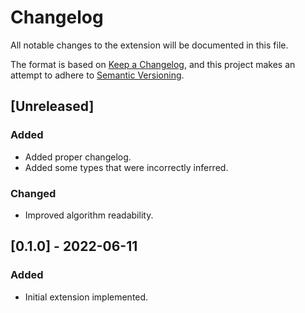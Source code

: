 # Changelog

All notable changes to the extension will be documented in this file.

The format is based on [Keep a Changelog](https://keepachangelog.com/en/1.0.0/),
and this project makes an attempt to adhere to [Semantic Versioning](https://semver.org/spec/v2.0.0.html).

## [Unreleased]

### Added

- Added proper changelog.
- Added some types that were incorrectly inferred.

### Changed

- Improved algorithm readability.

## [0.1.0] - 2022-06-11

### Added
- Initial extension implemented.
